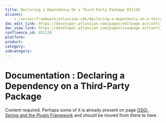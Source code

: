 ```yaml
---
title: Declaring a Dependency On a Third Party Package 852126
aliases:
    - /server/framework/atlassian-sdk/declaring-a-dependency-on-a-third-party-package-852126.html
dac_edit_link: https://developer.atlassian.com/pages/editpage.action?cjm=wozere&pageId=852126
dac_view_link: https://developer.atlassian.com/pages/viewpage.action?cjm=wozere&pageId=852126
confluence_id: 852126
platform:
product:
category:
subcategory:
---
```

# Documentation : Declaring a Dependency on a Third-Party Package

Content required. Perhaps some of it is already present on page [OSGi, Spring and the Plugin Framework](/server/framework/atlassian-sdk/852146.html) and should be moved from there to here.





















































































































































































































































